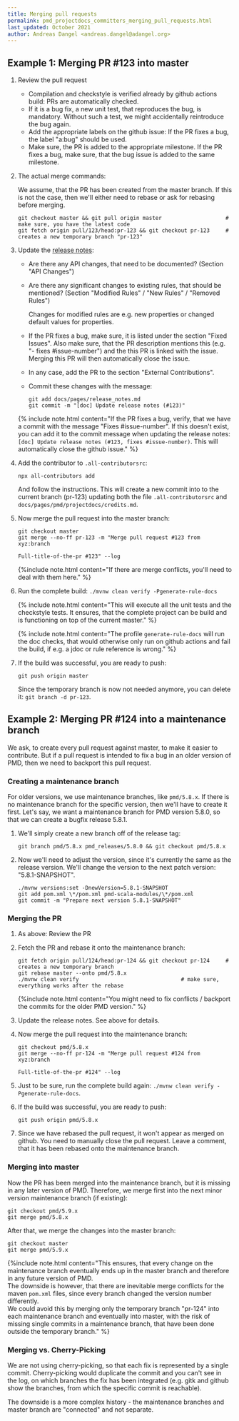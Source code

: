 ```yaml
---
title: Merging pull requests
permalink: pmd_projectdocs_committers_merging_pull_requests.html
last_updated: October 2021
author: Andreas Dangel <andreas.dangel@adangel.org>
---
```


## Example 1: Merging PR #123 into master

1.  Review the pull request

    *   Compilation and checkstyle is verified already by github actions build:
        PRs are automatically checked.
    *   If it is a bug fix, a new unit test, that reproduces the bug, is mandatory.
        Without such a test, we might accidentally reintroduce the bug again.
    *   Add the appropriate labels on the github issue: If the PR fixes a bug, the label "a:bug"
        should be used.
    *   Make sure, the PR is added to the appropriate milestone.
        If the PR fixes a bug, make sure, that the bug issue is added to the same milestone.

2.  The actual merge commands:

    We assume, that the PR has been created from the master branch. If this is not the case,
    then we'll either need to rebase or ask for rebasing before merging.

    ```
    git checkout master && git pull origin master                    # make sure, you have the latest code
    git fetch origin pull/123/head:pr-123 && git checkout pr-123     # creates a new temporary branch "pr-123"
    ```

3.  Update the [release notes](https://github.com/pmd/pmd/blob/master/docs/pages/release_notes.md):
    
    *   Are there any API changes, that need to be documented? (Section "API Changes")
    *   Are there any significant changes to existing rules, that should be mentioned?
        (Section "Modified Rules" / "New Rules" / "Removed Rules")
        
        Changes for modified rules are e.g. new properties or changed default values for properties.
        
    *   If the PR fixes a bug, make sure, it is listed under the section "Fixed Issues".
        Also make sure, that the PR description mentions this (e.g. "- fixes #issue-number") and
        the this PR is linked with the issue. Merging this PR will then automatically close the issue.
    *   In any case, add the PR to the section "External Contributions".
    *   Commit these changes with the message:
        
        ```
        git add docs/pages/release_notes.md
        git commit -m "[doc] Update release notes (#123)"
        ```
    
    {% include note.html content="If the PR fixes a bug, verify, that we have a commit with the message
    \"Fixes #issue-number\". If this doesn't exist, you can add it to the commit message when
    updating the release notes: `[doc] Update release notes (#123, fixes #issue-number)`.
    This will automatically close the github issue." %}

4.  Add the contributor to `.all-contributorsrc`:
    
    ```
    npx all-contributors add
    ```
    
    And follow the instructions. This will create a new commit into to the current branch (pr-123) updating both
    the file `.all-contributorsrc` and `docs/pages/pmd/projectdocs/credits.md`.

5.  Now merge the pull request into the master branch:

    ```
    git checkout master
    git merge --no-ff pr-123 -m "Merge pull request #123 from xyz:branch
    
    Full-title-of-the-pr #123" --log
    ```

    {%include note.html content="If there are merge conflicts, you'll need to deal with them here." %}

6.  Run the complete build: `./mvnw clean verify -Pgenerate-rule-docs`

    {% include note.html content="This will execute all the unit tests and the checkstyle tests. It ensures,
    that the complete project can be build and is functioning on top of the current master." %}
    
    {% include note.html content="The profile `generate-rule-docs` will run the doc checks, that would
    otherwise only run on github actions and fail the build, if e.g. a jdoc or rule reference is wrong." %}

7.  If the build was successful, you are ready to push:

    ```
    git push origin master
    ```

    Since the temporary branch is now not needed anymore, you can delete it:
    `git branch -d pr-123`.


## Example 2: Merging PR #124 into a maintenance branch

We ask, to create every pull request against master, to make it easier to contribute.
But if a pull request is intended to fix a bug in an older version of PMD, then we need to backport this pull request.

### Creating a maintenance branch

For older versions, we use maintenance branches, like `pmd/5.8.x`. If there is no maintenance branch for
the specific version, then we'll have to create it first. Let's say, we want a maintenance branch for
PMD version 5.8.0, so that we can create a bugfix release 5.8.1.

1.  We'll simply create a new branch off of the release tag:

    ```
    git branch pmd/5.8.x pmd_releases/5.8.0 && git checkout pmd/5.8.x
    ```

2.  Now we'll need to adjust the version, since it's currently the same as the release version.
    We'll change the version to the next patch version: "5.8.1-SNAPSHOT".

    ```
    ./mvnw versions:set -DnewVersion=5.8.1-SNAPSHOT
    git add pom.xml \*/pom.xml pmd-scala-modules/\*/pom.xml
    git commit -m "Prepare next version 5.8.1-SNAPSHOT"
    ```

### Merging the PR

1.  As above: Review the PR

2.  Fetch the PR and rebase it onto the maintenance branch:

    ```
    git fetch origin pull/124/head:pr-124 && git checkout pr-124     # creates a new temporary branch
    git rebase master --onto pmd/5.8.x
    ./mvnw clean verify                                # make sure, everything works after the rebase
    ```

    {%include note.html content="You might need to fix conflicts / backport the commits for the older
    PMD version." %}

3.  Update the release notes. See above for details.

4.  Now merge the pull request into the maintenance branch:

    ```
    git checkout pmd/5.8.x
    git merge --no-ff pr-124 -m "Merge pull request #124 from xyz:branch
    
    Full-title-of-the-pr #124" --log
    ```

5.  Just to be sure, run the complete build again: `./mvnw clean verify -Pgenerate-rule-docs`.

6.  If the build was successful, you are ready to push:

    ```
    git push origin pmd/5.8.x
    ```

7.  Since we have rebased the pull request, it won't appear as merged on github.
    You need to manually close the pull request. Leave a comment, that it has been
    rebased onto the maintenance branch.

### Merging into master

Now the PR has been merged into the maintenance branch, but it is missing in any later version of PMD.
Therefore, we merge first into the next minor version maintenance branch (if existing):

    git checkout pmd/5.9.x
    git merge pmd/5.8.x

After that, we merge the changes into the master branch:

    git checkout master
    git merge pmd/5.9.x

{%include note.html content="This ensures, that every change on the maintenance branch eventually ends
up in the master branch and therefore in any future version of PMD.<br>
The downside is however, that there are inevitable merge conflicts for the maven `pom.xml` files, since
every branch changed the version number differently.<br>
We could avoid this by merging only the temporary branch \"pr-124\" into each maintenance branch and
eventually into master, with the risk of missing single commits in a maintenance branch, that have been
done outside the temporary branch." %}

### Merging vs. Cherry-Picking

We are not using cherry-picking, so that each fix is represented by a single commit.
Cherry-picking would duplicate the commit and you can't see in the log, on which branches the fix has been
integrated (e.g. gitk and github show the branches, from which the specific commit is reachable).

The downside is a more complex history - the maintenance branches and master branch are "connected" and not separate.
